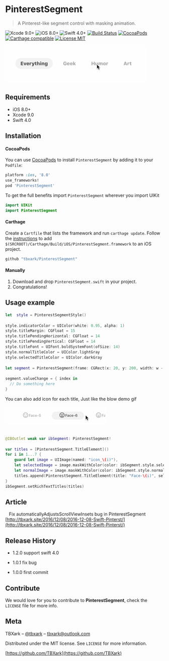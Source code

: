 # PinterestSegment
>  A Pinterest-like segment control with masking animation.

![Xcode 9.0+](https://img.shields.io/badge/Xcode-9.0%2B-blue.svg)
![iOS 8.0+](https://img.shields.io/badge/iOS-8.0%2B-blue.svg)
![Swift 4.0+](https://img.shields.io/badge/Swift-4.0%2B-orange.svg)
[![Build Status](https://travis-ci.org/TBXark/PinterestSegment.svg?branch=master)](https://travis-ci.org/TBXark/PinterestSegment)
[![CocoaPods](http://img.shields.io/cocoapods/v/PinterestSegment.svg?style=flat)](http://cocoapods.org/?q=PinterestSegment)
[![Carthage compatible](https://img.shields.io/badge/Carthage-compatible-4BC51D.svg?style=flat)](https://github.com/Carthage/Carthage)
[![License MIT](https://img.shields.io/badge/license-MIT-green.svg?style=flat)](https://raw.githubusercontent.com/TBXark/PinterestSegment/master/LICENSE)


![](Example/demo.gif)

## Requirements

- iOS 8.0+
- Xcode 9.0
- Swift 4.0

## Installation

#### CocoaPods
You can use [CocoaPods](http://cocoapods.org/) to install `PinterestSegment` by adding it to your `Podfile`:

```ruby
platform :ios, '8.0'
use_frameworks!
pod 'PinterestSegment'
```

To get the full benefits import `PinterestSegment` wherever you import UIKit

```swift
import UIKit
import PinterestSegment
```
#### Carthage
Create a `Cartfile` that lists the framework and run `carthage update`. Follow the [instructions](https://github.com/Carthage/Carthage#if-youre-building-for-ios) to add `$(SRCROOT)/Carthage/Build/iOS/PinterestSegment.framework` to an iOS project.

```ruby
github "tbxark/PinterestSegment"
```
#### Manually
1. Download and drop ```PinterestSegment.swift``` in your project.  
2. Congratulations!  

## Usage example

``` swift
let  style = PinterestSegmentStyle()

style.indicatorColor = UIColor(white: 0.95, alpha: 1)
style.titleMargin: CGFloat = 15
style.titlePendingHorizontal: CGFloat = 14
style.titlePendingVertical: CGFloat = 14
style.titleFont = UIFont.boldSystemFont(ofSize: 14)
style.normalTitleColor = UIColor.lightGray
style.selectedTitleColor = UIColor.darkGray

let segment = PinterestSegment(frame: CGRect(x: 20, y: 200, width: w - 40, height: 40), style: style, titles: ["Everything", "Geek", "Humor", "Art", "Food", "Home", "DIY", "Wemoent' Style", "Man's Style", "Beauty", "Travel"])

segment.valueChange = { index in
  // Do something here
}

```


You can also add icon for each title, Just like the blow demo gif

![](Example/demo2.gif)

```swift

@IBOutlet weak var ibSegment: PinterestSegment!

var titles = [PinterestSegment.TitleElement]()
for i in 1...7 {
    guard let image = UIImage(named: "icon_\(i)"),
    let selectedImage = image.maskWithColor(color: ibSegment.style.selectedTitleColor),
    let normalImage = image.maskWithColor(color: ibSegment.style.normalTitleColor)  else { continue }
    titles.append(PinterestSegment.TitleElement(title: "Face-\(i)", selectedImage: selectedImage, normalImage: normalImage))
}
ibSegment.setRichTextTitles(titles)

```


## Article
  
  Fix automaticallyAdjustsScrollViewInsets bug in PinterestSegment [http://tbxark.site/2016/12/08/2016-12-08-Swift-Pinterst/](http://tbxark.site/2016/12/08/2016-12-08-Swift-Pinterst/)

## Release History

* 1.2.0
  support swift 4.0

* 1.0.1
  fix bug

* 1.0.0
  first commit


## Contribute

We would love for you to contribute to **PinterestSegment**, check the ``LICENSE`` file for more info.

## Meta

TBXark – [@tbxark](https://twitter.com/tbxark) – tbxark@outlook.com

Distributed under the MIT license. See ``LICENSE`` for more information.

[https://github.com/TBXark](https://github.com/TBXark)

[swift-image]:https://img.shields.io/badge/swift-3.0-orange.svg
[swift-url]: https://swift.org/
[license-image]: https://img.shields.io/badge/License-MIT-blue.svg
[license-url]: LICENSE
[travis-image]: https://img.shields.io/travis/dbader/node-datadog-metrics/master.svg?style=flat-square
[travis-url]: https://travis-ci.org/dbader/node-datadog-metrics
[codebeat-image]: https://codebeat.co/badges/c19b47ea-2f9d-45df-8458-b2d952fe9dad
[codebeat-url]: https://codebeat.co/projects/github-com-vsouza-awesomeios-com
